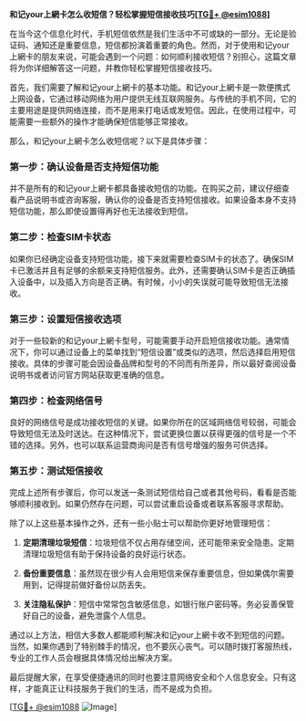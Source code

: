 **和记your上網卡怎么收短信？轻松掌握短信接收技巧[[TG💪+ @esim1088](https://t.me/s/esim1088)]**

在当今这个信息化时代，手机短信依然是我们生活中不可或缺的一部分。无论是验证码、通知还是重要信息，短信都扮演着重要的角色。然而，对于使用和记your上網卡的朋友来说，可能会遇到一个问题：如何顺利接收短信？别担心，这篇文章将为你详细解答这一问题，并教你轻松掌握短信接收技巧。

首先，我们需要了解和记your上網卡的基本功能。和记your上網卡是一款便携式上网设备，它通过移动网络为用户提供无线互联网服务。与传统的手机不同，它的主要用途是提供网络连接，而不是用来打电话或发短信。因此，在使用过程中，可能需要一些额外的操作才能确保短信能够正常接收。

那么，和记your上網卡怎么收短信呢？以下是具体步骤：

### 第一步：确认设备是否支持短信功能

并不是所有的和记your上網卡都具备接收短信的功能。在购买之前，建议仔细查看产品说明书或咨询客服，确认你的设备是否支持短信接收。如果设备本身不支持短信功能，那么即使设置得再好也无法接收到短信。

### 第二步：检查SIM卡状态

如果你已经确定设备支持短信功能，接下来就需要检查SIM卡的状态了。确保SIM卡已激活并且有足够的余额来支持短信服务。此外，还需要确认SIM卡是否正确插入设备中，以及插入方向是否正确。有时候，小小的失误就可能导致短信无法接收。

### 第三步：设置短信接收选项

对于一些较新的和记your上網卡型号，可能需要手动开启短信接收功能。通常情况下，你可以通过设备上的菜单找到“短信设置”或类似的选项，然后选择启用短信接收。具体的步骤可能会因设备品牌和型号的不同而有所差异，所以最好查阅设备说明书或者访问官方网站获取更准确的信息。

### 第四步：检查网络信号

良好的网络信号是成功接收短信的关键。如果你所在的区域网络信号较弱，可能会导致短信无法及时送达。在这种情况下，尝试更换位置以获得更强的信号是一个不错的选择。另外，也可以联系运营商询问是否有信号增强的服务可供选择。

### 第五步：测试短信接收

完成上述所有步骤后，你可以发送一条测试短信给自己或者其他号码，看看是否能够顺利接收到。如果仍然存在问题，可以尝试重启设备或者联系客服寻求帮助。

除了以上这些基本操作之外，还有一些小贴士可以帮助你更好地管理短信：

1. **定期清理垃圾短信**：垃圾短信不仅占用存储空间，还可能带来安全隐患。定期清理垃圾短信有助于保持设备的良好运行状态。
   
2. **备份重要信息**：虽然现在很少有人会用短信来保存重要信息，但如果偶尔需要用到，记得提前做好备份以防丢失。

3. **关注隐私保护**：短信中常常包含敏感信息，如银行账户密码等。务必妥善保管好自己的设备，避免泄露个人信息。

通过以上方法，相信大多数人都能顺利解决和记your上網卡收不到短信的问题。当然，如果你遇到了特别棘手的情况，也不要灰心丧气。可以随时拨打客服热线，专业的工作人员会根据具体情况给出解决方案。

最后提醒大家，在享受便捷通讯的同时也要注意网络安全和个人信息安全。只有这样，才能真正让科技服务于我们的生活，而不是成为负担。

[[TG💪+ @esim1088](https://t.me/s/esim1088) ![Image](https://i.postimg.cc/4NQfJmqS/Snipaste-2025-05-13-00-14-12.png)]